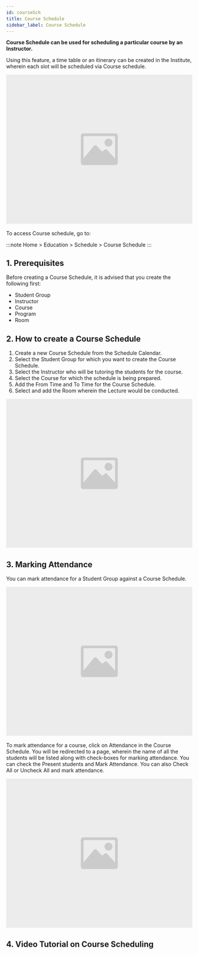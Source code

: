 ```yaml
---
id: courseSch
title: Course Schedule
sidebar_label: Course Schedule
---
```


**Course Schedule can be used for scheduling a particular course by an Instructor.**

Using this feature, a time table or an itinerary can be created in the Institute, wherein each slot will be scheduled via Course schedule.

![image](images/image.jpg)

To access Course schedule, go to:

:::note
Home > Education > Schedule > Course Schedule
:::

## 1. Prerequisites

Before creating a Course Schedule, it is advised that you create the following first:

- Student Group
- Instructor
- Course
- Program
- Room

## 2. How to create a Course Schedule

1. Create a new Course Schedule from the Schedule Calendar.
1. Select the Student Group for which you want to create the Course Schedule.
1. Select the Instructor who will be tutoring the students for the course.
1. Select the Course for which the schedule is being prepared.
1. Add the From Time and To Time for the Course Schedule.
1. Select and add the Room wherein the Lecture would be conducted.

![image](images/image.jpg)

## 3. Marking Attendance

You can mark attendance for a Student Group against a Course Schedule.

![image](images/image.jpg)

To mark attendance for a course, click on Attendance in the Course Schedule. You will be redirected to a page, wherein the name of all the students will be listed along with check-boxes for marking attendance. You can check the Present students and Mark Attendance. You can also Check All or Uncheck All and mark attendance.

![image](images/image.jpg)

## 4. Video Tutorial on Course Scheduling
